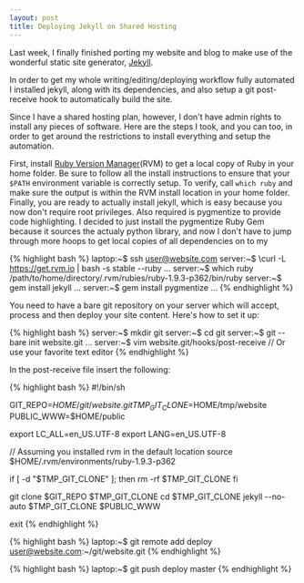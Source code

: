 ```yaml
---
layout: post
title: Deploying Jekyll on Shared Hosting
---
```

Last week, I finally finished porting my website and blog to make use of the wonderful static site generator, [Jekyll](http://jekyllrb.com/).

In order to get my whole writing/editing/deploying workflow fully automated I installed jekyll, along with its dependencies, and also setup a git post-receive hook to automatically build the site.

Since I have a shared hosting plan, however, I don't have admin rights to install any pieces of software. Here are the steps I took, and you can too, in order to get around the restrictions to install everything and setup the automation.

First, install [Ruby Version Manager](https://rvm.io/)(RVM) to get a local copy of Ruby in your home folder. Be sure to follow all the install instructions to ensure that your `$PATH` environment variable is correctly setup. To verify, call `which ruby` and make sure the output is within the RVM install location in your home folder. Finally, you are ready to actually install jekyll, which is easy because you now don't require root privileges. Also required is pygmentize to provide code highlighting. I decided to just install the pygmentize Ruby Gem because it sources the actualy python library, and now I don't have to jump through more hoops to get local copies of all dependencies on to my

{% highlight bash %}
laptop:~$ ssh user@website.com
server:~$ \curl -L https://get.rvm.io | bash -s stable --ruby
  ...
server:~$ which ruby
/path/to/home/directory/.rvm/rubies/ruby-1.9.3-p362/bin/ruby
server:~$ gem install jekyll
  ...
server:~$ gem install pygmentize
  ...
{% endhighlight %}

You need to have a bare git repository on your server which will accept, process and then deploy your site content. Here's how to set it up:

{% highlight bash %}
server:~$ mkdir git
server:~$ cd git
server:~$ git --bare init website.git
  ...
server:~$ vim website.git/hooks/post-receive // Or use your favorite text editor
{% endhighlight %}

In the post-receive file insert the following:

{% highlight bash %}
#!/bin/sh

GIT_REPO=$HOME/git/website.git
TMP_GIT_CLONE=$HOME/tmp/website
PUBLIC_WWW=$HOME/public

export LC_ALL=en_US.UTF-8
export LANG=en_US.UTF-8

// Assuming you installed rvm in the default location
source $HOME/.rvm/environments/ruby-1.9.3-p362

if [ -d "$TMP_GIT_CLONE" ]; then
    rm -rf $TMP_GIT_CLONE
fi

git clone $GIT_REPO $TMP_GIT_CLONE
cd $TMP_GIT_CLONE
jekyll --no-auto $TMP_GIT_CLONE $PUBLIC_WWW

exit
{% endhighlight %}

{% highlight bash %}
laptop:~$ git remote add deploy user@website.com:~/git/website.git
{% endhighlight %}

{% highlight bash %}
laptop:~$ git push deploy master
{% endhighlight %}

